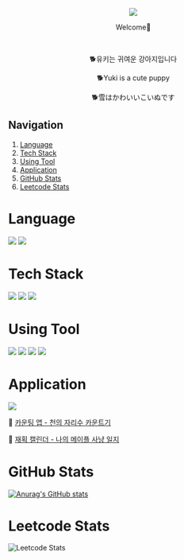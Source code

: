 <p align='center'>
  <a href="https://github.com/parksy0109">
    <img src="https://capsule-render.vercel.app/api?type=transparent&fontColor=6940DD&text=🕹️ParkMaro's%20Github🕹️&animation=fadeIn"/>
  </a>
</p>
<p align='center'>Welcome👋</p>
<br>
<p align='center'>🐕유키는 귀여운 강아지입니다</p>
<p align='center'>🐕Yuki is a cute puppy</p>
<p align='center'>🐕雪はかわいいこいぬです</p>

## Navigation
1. [Language](#Language)
2. [Tech Stack](#Tech-Stack)
3. [Using Tool](#Using-Tool)
4. [Application](#Application)
5. [GitHub Stats](#GitHub-Stats)
6. [Leetcode Stats](#Leetcode-Stats)

Language
======================
<img src="https://img.shields.io/badge/Kotlin-7F52FF?style=flat-square&logo=Kotlin&logoColor=white"/> <img src="https://img.shields.io/badge/Java-557595?style=flat-square&logo=Java&logoColor=white"/>

Tech Stack
======================
<img src="https://img.shields.io/badge/SpringBoot-6DB33F?style=flat-square&logo=SpringBoot&logoColor=white"/> <img src="https://img.shields.io/badge/MySql-4479A1?style=flat-square&logo=MySql&logoColor=white"/> <img src="https://img.shields.io/badge/Android-3DDC84?style=flat-square&logo=Android&logoColor=white"/>

Using Tool
======================
<img src="https://img.shields.io/badge/IntelliJIDEA-000000?style=flat-square&logo=IntelliJIDEA&logoColor=white"/> <img src="https://img.shields.io/badge/AndroidStudio-3DDC84?style=flat-square&logo=AndroidStudio&logoColor=white"/> <img src="https://img.shields.io/badge/Git-F05032?style=flat-square&logo=Git&logoColor=white"/> <img src="https://img.shields.io/badge/GitHub-181717?style=flat-square&logo=GitHub&logoColor=white"/>

Application
======================
<img src="https://img.shields.io/static/v1?label=GooglePlay&message=ParkMaro&color=blueviolet&style=plastic&logo=googleplay"/>

🔢 [카운팅 앱 - 천의 자리수 카운트기](https://play.google.com/store/apps/details?id=com.github.parksy0109)

📅 [재획 캘린더 - 나의 메이플 사냥 일지](https://play.google.com/store/apps/details?id=pp.sy.psyapplication)

GitHub Stats
======================
[![Anurag's GitHub stats](https://github-readme-stats.vercel.app/api?username=parksy0109)](https://github.com/깃허브아이디/github-readme-stats)

Leetcode Stats
======================
![Leetcode Stats](https://leetcard.jacoblin.cool/parksy0109)
